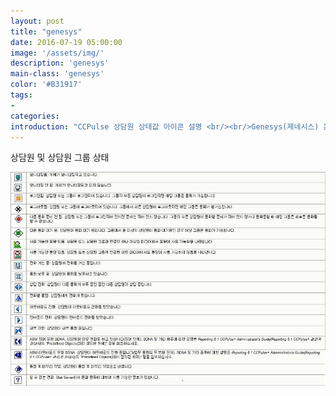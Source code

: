 ```yaml
---
layout: post
title: "genesys"
date: 2016-07-19 05:00:00
image: '/assets/img/'
description: 'genesys'
main-class: 'genesys'
color: '#B31917'
tags:
- 
categories:
introduction: "CCPulse 상담원 상태값 아이콘 설명 <br/><br/>Genesys(제네시스) 는 중견기업과 대기업에 고객 경험과 컨택 센터와 관련된 기술를 판매하는 회사이며 클라우드 기반 및 on-premises소프트웨어를 모두 제공한다"
---
```


상담원 및 상담원 그룹 상태

![Imagem em um ipad](/assets/img/genesys/ccp1.jpg)



